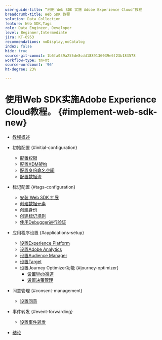 ```yaml
---
user-guide-title: “利用 Web SDK 实施 Adobe Experience Cloud”教程
breadcrumb-title: Web SDK 教程
solution: Data Collection
feature: Web SDK,Tags
role: Data Engineer, Developer
level: Beginner,Intermediate
jira: KT-6953
recommendations: noDisplay,noCatalog
index: false
hide: true
source-git-commit: 1b6fa039a255de8cdd1889136039e6f23b183578
workflow-type: tm+mt
source-wordcount: '96'
ht-degree: 23%

---
```



# 使用Web SDK实施Adobe Experience Cloud教程。 {#implement-web-sdk-new}

+ [教程概述](overview.md)
+ 初始配置 {#initial-configuration}
   + [配置权限](configure-permissions.md)
   + [配置XDM架构](configure-schemas.md)
   + [配置身份命名空间](configure-identities.md)
   + [配置数据流](configure-datastream.md)

+ 标记配置 {#tags-configuration}
   + [安装 Web SDK 扩展](install-web-sdk.md)
   + [创建数据元素](create-data-elements.md)
   + [创建身份](create-identities.md)
   + [创建标记规则](create-tag-rule.md)
   + [使用Debugger进行验证](validate-with-debugger.md)

+ 应用程序设置 {#applications-setup}
   + [设置Experience Platform](setup-experience-platform.md)
   + [设置Adobe Analytics](setup-analytics.md)
   + [设置Audience Manager](setup-audience-manager.md)
   + [设置Target](setup-target.md)
   + 设置Journey Optimizer功能 {#journey-optimizer}
      + [设置Web渠道](journey-optimizer/setup-web-channel.md)
      + [设置决策管理](journey-optimizer/setup-decision-management.md)

+ 同意管理 {#consent-management}
   + [设置同意](setup-consent.md)

+ 事件转发 {#event-forwarding}
   + [设置事件转发](setup-event-forwarding.md)

+ [结论](conclusion.md)

